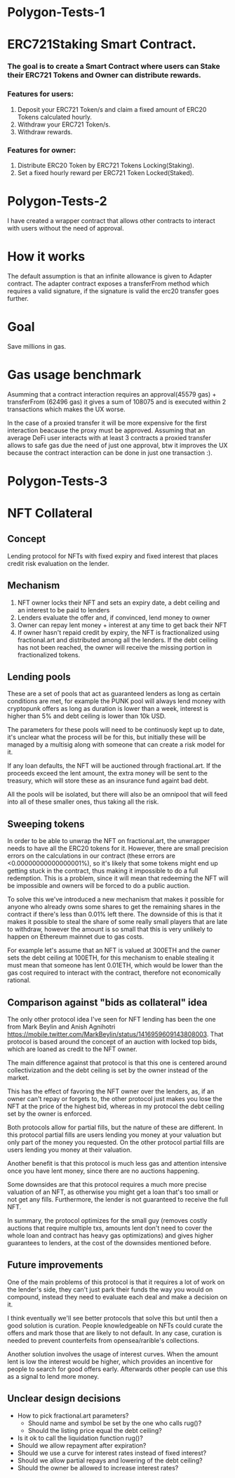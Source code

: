 # Polygon-Tests-1
# ERC721Staking Smart Contract.
### The goal is to create a Smart Contract where users can Stake their ERC721 Tokens and Owner can distribute rewards.

### Features for users:

1. Deposit your ERC721 Token/s and claim a fixed amount of ERC20 Tokens calculated hourly.
2. Withdraw your ERC721 Token/s.
3. Withdraw rewards.

### Features for owner:

1. Distribute ERC20 Token by ERC721 Tokens Locking(Staking).
2. Set a fixed hourly reward per ERC721 Token Locked(Staked).



# Polygon-Tests-2
I have created a wrapper contract that allows other contracts to interact with users without the need of approval.

# How it works

The default assumption is that an infinite allowance is given to Adapter contract.
The adapter contract exposes a transferFrom method which requires a valid signature, if the signature is valid the erc20 transfer goes further.

# Goal

Save millions in gas.

# Gas usage benchmark

Asumming that a contract interaction requires an approval(45579 gas) + transferFrom (62496 gas) it gives a sum of 108075 and is executed within 2 transactions which makes the UX worse.

In the case of a proxied transfer it will be more expensive for the first interaction beacause the proxy must be approved. Assuming that an average DeFi user interacts with at least 3 contracts a proxied transfer allows to safe gas due the need of just one approval, btw it improves the UX because the contract interaction can be done in just one transaction :).



# Polygon-Tests-3
# NFT Collateral

## Concept
Lending protocol for NFTs with fixed expiry and fixed interest that places credit risk evaluation on the lender.

## Mechanism
1. NFT owner locks their NFT and sets an expiry date, a debt ceiling and an interest to be paid to lenders
2. Lenders evaluate the offer and, if convinced, lend money to owner
3. Owner can repay lent money + interest at any time to get back their NFT
4. If owner hasn't repaid credit by expiry, the NFT is fractionalized using fractional.art and distributed among all the lenders. If the debt ceiling has not been reached, the owner will receive the missing portion in fractionalized tokens.

## Lending pools
These are a set of pools that act as guaranteed lenders as long as certain conditions are met, for example the PUNK pool will always lend money with cryptopunk offers as long as duration is lower than a week, interest is higher than 5% and debt ceiling is lower than 10k USD.

The parameters for these pools will need to be continuosly kept up to date, it's unclear what the process will be for this, but initially these will be managed by a multisig along with someone that can create a risk model for it.

If any loan defaults, the NFT will be auctioned through fractional.art. If the proceeds exceed the lent amount, the extra money will be sent to the treasury, which will store these as an insurance fund againt bad debt.

All the pools will be isolated, but there will also be an omnipool that will feed into all of these smaller ones, thus taking all the risk.

## Sweeping tokens
In order to be able to unwrap the NFT on fractional.art, the unwrapper needs to have all the ERC20 tokens for it. However, there are small precision errors on the calculations in our contract (these errors are <0.00000000000000001%), so it's likely that some tokens might end up getting stuck in the contract, thus making it impossible to do a full redemption. This is a problem, since it will mean that redeeming the NFT will be impossible and owners will be forced to do a public auction.

To solve this we've introduced a new mechanism that makes it possible for anyone who already owns some shares to get the remaining shares in the contract if there's less than 0.01% left there. The downside of this is that it makes it possible to steal the share of some really small players that are late to withdraw, however the amount is so small that this is very unlikely to happen on Ethereum mainnet due to gas costs.

For example let's assume that an NFT is valued at 300ETH and the owner sets the debt ceiling at 100ETH, for this mechanism to enable stealing it must mean that someone has lent 0.01ETH, which would be lower than the gas cost required to interact with the contract, therefore not economically rational.

## Comparison against "bids as collateral" idea
The only other protocol idea I've seen for NFT lending has been the one from Mark Beylin and Anish Agnihotri https://mobile.twitter.com/MarkBeylin/status/1416959609143808003. That protocol is based around the concept of an auction with locked top bids, which are loaned as credit to the NFT owner.

The main difference against that protocol is that this one is centered around collectivization and the debt ceiling is set by the owner instead of the market.

This has the effect of favoring the NFT owner over the lenders, as, if an owner can't repay or forgets to, the other protocol just makes you lose the NFT at the price of the highest bid, whereas in my protocol the debt ceiling set by the owner is enforced.

Both protocols allow for partial fills, but the nature of these are different. In this protocol partial fills are users lending you money at your valuation but only part of the money you requested. On the other protocol partial fills are users lending you money at their valuation.

Another benefit is that this protocol is much less gas and attention intensive once you have lent money, since there are no auctions happening.

Some downsides are that this protocol requires a much more precise valuation of an NFT, as otherwise you might get a loan that's too small or not get any fills. Furthermore, the lender is not guaranteed to receive the full NFT.

In summary, the protocol optimizes for the small guy (removes costly auctions that require multiple txs, amounts lent don't need to cover the whole loan and contract has heavy gas optimizations) and gives higher guarantees to lenders, at the cost of the downsides mentioned before.

## Future improvements
One of the main problems of this protocol is that it requires a lot of work on the lender's side, they can't just park their funds the way you would on compound, instead they need to evaluate each deal and make a decision on it.

I think eventually we'll see better protocols that solve this but until then a good solution is curation. People knowledgeable on NFTs could curate the offers and mark those that are likely to not default. In any case, curation is needed to prevent counterfeits from opensea/rarible's collections.

Another solution involves the usage of interest curves. When the amount lent is low the interest would be higher, which provides an incentive for people to search for good offers early. Afterwards other people can use this as a signal to lend more money.

## Unclear design decisions
- How to pick fractional.art parameters?
    - Should name and symbol be set by the one who calls rug()?
    - Should the listing price equal the debt ceiling?
- Is it ok to call the liquidation function rug()?
- Should we allow repayment after expiration?
- Should we use a curve for interest rates instead of fixed interest?
- Should we allow partial repays and lowering of the debt ceiling?
- Should the owner be allowed to increase interest rates?
